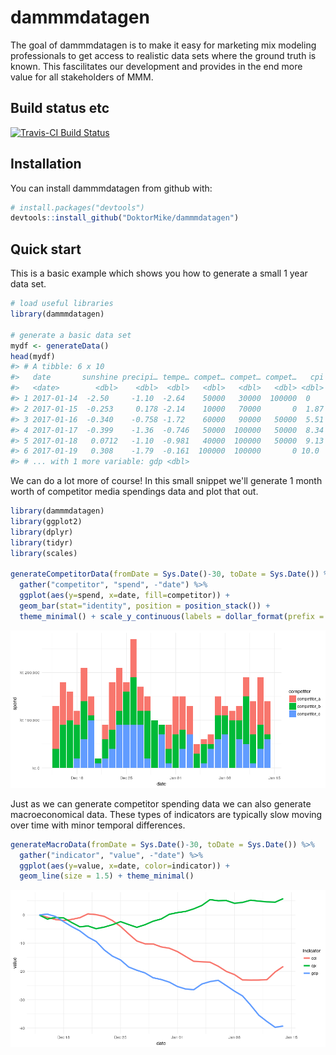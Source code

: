 
<!-- README.md is generated from README.Rmd. Please edit that file -->
dammmdatagen
============

The goal of dammmdatagen is to make it easy for marketing mix modeling professionals to get access to realistic data sets where the ground truth is known. This fascilitates our development and provides in the end more value for all stakeholders of MMM.

Build status etc
----------------

[![Travis-CI Build Status](https://travis-ci.org/DoktorMike/dammmdatagen.svg?branch=master)](https://travis-ci.org/DoktorMike/dammmdatagen)

Installation
------------

You can install dammmdatagen from github with:

``` r
# install.packages("devtools")
devtools::install_github("DoktorMike/dammmdatagen")
```

Quick start
-----------

This is a basic example which shows you how to generate a small 1 year data set.

``` r
# load useful libraries
library(dammmdatagen)

# generate a basic data set
mydf <- generateData()
head(mydf)
#> # A tibble: 6 x 10
#>   date       sunshine precipi… tempe… compet… compet… compet…   cpi    cci
#>   <date>        <dbl>    <dbl>  <dbl>   <dbl>   <dbl>   <dbl> <dbl>  <dbl>
#> 1 2017-01-14  -2.50     -1.10  -2.64    50000   30000  100000  0     0    
#> 2 2017-01-15  -0.253     0.178 -2.14    10000   70000       0  1.87 -0.497
#> 3 2017-01-16  -0.340    -0.758 -1.72    60000   90000   50000  5.51  0.184
#> 4 2017-01-17  -0.399    -1.36  -0.746   50000  100000   50000  8.34  1.31 
#> 5 2017-01-18   0.0712   -1.10  -0.981   40000  100000   50000  9.13  3.81 
#> 6 2017-01-19   0.308    -1.79  -0.161  100000  100000       0 10.0   4.45 
#> # ... with 1 more variable: gdp <dbl>
```

We can do a lot more of course! In this small snippet we'll generate 1 month worth of competitor media spendings data and plot that out.

``` r
library(dammmdatagen)
library(ggplot2)
library(dplyr)
library(tidyr)
library(scales)

generateCompetitorData(fromDate = Sys.Date()-30, toDate = Sys.Date()) %>% 
  gather("competitor", "spend", -"date") %>% 
  ggplot(aes(y=spend, x=date, fill=competitor)) + 
  geom_bar(stat="identity", position = position_stack()) + 
  theme_minimal() + scale_y_continuous(labels = dollar_format(prefix = "kr. "))
```

![](figs/README-competitorspendplot-1.png)

Just as we can generate competitor spending data we can also generate macroeconomical data. These types of indicators are typically slow moving over time with minor temporal differences.

``` r
generateMacroData(fromDate = Sys.Date()-30, toDate = Sys.Date()) %>% 
  gather("indicator", "value", -"date") %>% 
  ggplot(aes(y=value, x=date, color=indicator)) + 
  geom_line(size = 1.5) + theme_minimal()
```

![](figs/README-macroecondataplot-1.png)

